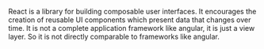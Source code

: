 React is a library for building composable user interfaces. It encourages the creation of reusable UI components which present data that changes over time. It is not a complete application framework like angular, it is just a view layer. So it is not directly comparable to frameworks like angular.
